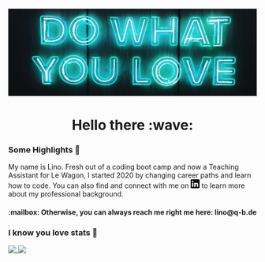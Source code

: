 ![Image of Neon-Lights](https://github.com/lino-m/lino-m/blob/master/images/header.jpg)

<h1 align='center'> Hello there :wave:</h1>


### Some Highlights :flashlight:
My name is Lino. Fresh out of a coding boot camp and now a Teaching Assistant for Le Wagon, I started 2020 by changing career paths and learn how to code.
You can also find and connect with me on <a href="https://www.linkedin.com/in/lino-maurer/"><img height="18" src="https://github.com/lino-m/lino-m/blob/master/images/linkedin-logo.png?raw=true"></a> to learn more about my professional background.

<h4 align=center> :mailbox: Otherwise, you can always reach me right me here: lino@q-b.de </h4>


### I know you love stats :microscope:
<a href="https://github.com/lino-m/github-readme-stats">
  <img align="top" src="https://github-readme-stats.vercel.app/api?username=lino-m&show_icons=true&theme=vue" />
</a>
<a href="https://github.com/lino-m/convoychat">
  <img align="top" src="https://github-readme-stats.vercel.app/api/top-langs/?username=lino-m&layout=compact&show_icons=true&theme=vue" />
</a>


<!--
**lino-m/lino-m** is a ✨ _special_ ✨ repository because its `README.md` (this file) appears on your GitHub profile.

Here are some ideas to get you started:

- 🔭 I’m currently working on ...
- 🌱 I’m currently learning ...
- 👯 I’m looking to collaborate on ...
- 🤔 I’m looking for help with ...
- 💬 Ask me about ...
- 📫 How to reach me: ...
- 😄 Pronouns: ...
- ⚡ Fun fact: ...
-->
